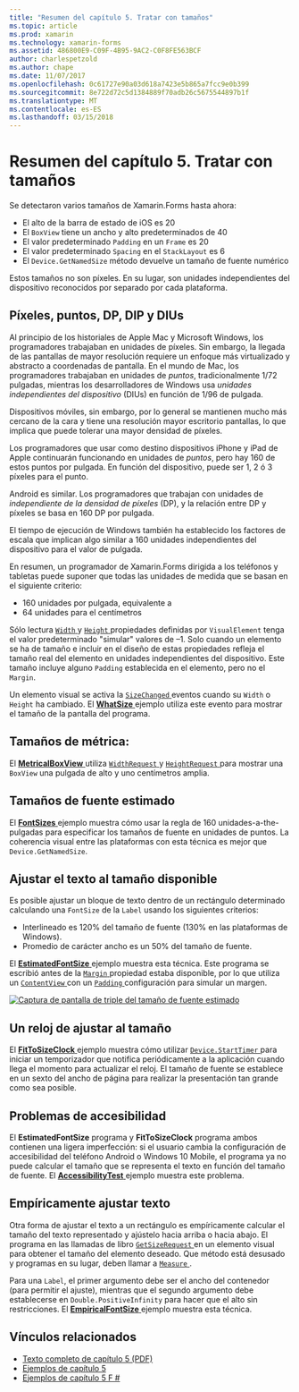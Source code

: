 ```yaml
---
title: "Resumen del capítulo 5. Tratar con tamaños"
ms.topic: article
ms.prod: xamarin
ms.technology: xamarin-forms
ms.assetid: 486800E9-C09F-4B95-9AC2-C0F8FE563BCF
author: charlespetzold
ms.author: chape
ms.date: 11/07/2017
ms.openlocfilehash: 0c61727e90a03d618a7423e5b865a7fcc9e0b399
ms.sourcegitcommit: 8e722d72c5d1384889f70adb26c5675544897b1f
ms.translationtype: MT
ms.contentlocale: es-ES
ms.lasthandoff: 03/15/2018
---
```

# <a name="summary-of-chapter-5-dealing-with-sizes"></a>Resumen del capítulo 5. Tratar con tamaños

Se detectaron varios tamaños de Xamarin.Forms hasta ahora:

- El alto de la barra de estado de iOS es 20
- El `BoxView` tiene un ancho y alto predeterminados de 40
- El valor predeterminado `Padding` en un `Frame` es 20
- El valor predeterminado `Spacing` en el `StackLayout` es 6
- El `Device.GetNamedSize` método devuelve un tamaño de fuente numérico

Estos tamaños no son píxeles. En su lugar, son unidades independientes del dispositivo reconocidos por separado por cada plataforma.

## <a name="pixels-points-dps-dips-and-dius"></a>Píxeles, puntos, DP, DIP y DIUs

Al principio de los historiales de Apple Mac y Microsoft Windows, los programadores trabajaban en unidades de píxeles. Sin embargo, la llegada de las pantallas de mayor resolución requiere un enfoque más virtualizado y abstracto a coordenadas de pantalla. En el mundo de Mac, los programadores trabajaban en unidades de *puntos*, tradicionalmente 1/72 pulgadas, mientras los desarrolladores de Windows usa *unidades independientes del dispositivo* (DIUs) en función de 1/96 de pulgada.

Dispositivos móviles, sin embargo, por lo general se mantienen mucho más cercano de la cara y tiene una resolución mayor escritorio pantallas, lo que implica que puede tolerar una mayor densidad de píxeles.

Los programadores que usar como destino dispositivos iPhone y iPad de Apple continuarán funcionando en unidades de *puntos*, pero hay 160 de estos puntos por pulgada. En función del dispositivo, puede ser 1, 2 ó 3 píxeles para el punto.

Android es similar. Los programadores que trabajan con unidades de *independiente de la densidad de píxeles* (DP), y la relación entre DP y píxeles se basa en 160 DP por pulgada.

El tiempo de ejecución de Windows también ha establecido los factores de escala que implican algo similar a 160 unidades independientes del dispositivo para el valor de pulgada.

En resumen, un programador de Xamarin.Forms dirigida a los teléfonos y tabletas puede suponer que todas las unidades de medida que se basan en el siguiente criterio:

- 160 unidades por pulgada, equivalente a
- 64 unidades para el centímetros

Sólo lectura [ `Width` ](https://developer.xamarin.com/api/property/Xamarin.Forms.VisualElement.Width/) y [ `Height` ](https://developer.xamarin.com/api/property/Xamarin.Forms.VisualElement.Height/) propiedades definidas por `VisualElement` tenga el valor predeterminado "simular" valores de &ndash;1. Solo cuando un elemento se ha de tamaño e incluir en el diseño de estas propiedades refleja el tamaño real del elemento en unidades independientes del dispositivo. Este tamaño incluye alguno `Padding` establecida en el elemento, pero no el `Margin`.

Un elemento visual se activa la [ `SizeChanged` ](https://developer.xamarin.com/api/event/Xamarin.Forms.VisualElement.SizeChanged/) eventos cuando su `Width` o `Height` ha cambiado. El [ **WhatSize** ](https://github.com/xamarin/xamarin-forms-book-samples/tree/master/Chapter05/WhatSize) ejemplo utiliza este evento para mostrar el tamaño de la pantalla del programa.

## <a name="metrical-sizes"></a>Tamaños de métrica:

El [ **MetricalBoxView** ](https://github.com/xamarin/xamarin-forms-book-samples/tree/master/Chapter05/MetricalBoxView) utiliza [ `WidthRequest` ](https://developer.xamarin.com/api/property/Xamarin.Forms.VisualElement.WidthRequest/) y [ `HeightRequest` ](https://developer.xamarin.com/api/property/Xamarin.Forms.VisualElement.HeightRequest/) para mostrar una `BoxView` una pulgada de alto y uno centímetros amplia.

## <a name="estimated-font-sizes"></a>Tamaños de fuente estimado

El [ **FontSizes** ](https://github.com/xamarin/xamarin-forms-book-samples/tree/master/Chapter05/FontSizes) ejemplo muestra cómo usar la regla de 160 unidades-a-the-pulgadas para especificar los tamaños de fuente en unidades de puntos. La coherencia visual entre las plataformas con esta técnica es mejor que `Device.GetNamedSize`.

## <a name="fitting-text-to-available-size"></a>Ajustar el texto al tamaño disponible

Es posible ajustar un bloque de texto dentro de un rectángulo determinado calculando una `FontSize` de la `Label` usando los siguientes criterios:

- Interlineado es 120% del tamaño de fuente (130% en las plataformas de Windows).
- Promedio de carácter ancho es un 50% del tamaño de fuente.

El [ **EstimatedFontSize** ](https://github.com/xamarin/xamarin-forms-book-samples/tree/master/Chapter05/EstimatedFontSize) ejemplo muestra esta técnica. Este programa se escribió antes de la [ `Margin` ](https://developer.xamarin.com/api/property/Xamarin.Forms.View.Margin/) propiedad estaba disponible, por lo que utiliza un [ `ContentView` ](https://developer.xamarin.com/api/type/Xamarin.Forms.ContentView/) con un [ `Padding` ](https://developer.xamarin.com/api/property/Xamarin.Forms.Layout.Padding/) configuración para simular un margen.

[![Captura de pantalla de triple del tamaño de fuente estimado](images/ch05fg07-small.png "texto se ajusta al tamaño disponible")](images/ch05fg07-large.png#lightbox "texto se ajusta al tamaño disponible")

## <a name="a-fit-to-size-clock"></a>Un reloj de ajustar al tamaño

El [ **FitToSizeClock** ](https://github.com/xamarin/xamarin-forms-book-samples/tree/master/Chapter05/FitToSizeClock) ejemplo muestra cómo utilizar [ `Device.StartTimer` ](https://developer.xamarin.com/api/member/Xamarin.Forms.Device.StartTimer/p/System.TimeSpan/System.Func%7BSystem.Boolean%7D/) para iniciar un temporizador que notifica periódicamente a la aplicación cuando llega el momento para actualizar el reloj. El tamaño de fuente se establece en un sexto del ancho de página para realizar la presentación tan grande como sea posible.

## <a name="accessibility-issues"></a>Problemas de accesibilidad

El **EstimatedFontSize** programa y **FitToSizeClock** programa ambos contienen una ligera imperfección: si el usuario cambia la configuración de accesibilidad del teléfono Android o Windows 10 Mobile, el programa ya no puede calcular el tamaño que se representa el texto en función del tamaño de fuente. El [ **AccessibilityTest** ](https://github.com/xamarin/xamarin-forms-book-samples/tree/master/Chapter05/AccessibilityTest) ejemplo muestra este problema.

## <a name="empirically-fitting-text"></a>Empíricamente ajustar texto

Otra forma de ajustar el texto a un rectángulo es empíricamente calcular el tamaño del texto representado y ajústelo hacia arriba o hacia abajo. El programa en las llamadas de libro [ `GetSizeRequest` ](https://developer.xamarin.com/api/member/Xamarin.Forms.VisualElement.GetSizeRequest/p/System.Double/System.Double/) en un elemento visual para obtener el tamaño del elemento deseado. Que método está desusado y programas en su lugar, deben llamar a [ `Measure` ](https://developer.xamarin.com/api/member/Xamarin.Forms.VisualElement.Measure/p/System.Double/System.Double/Xamarin.Forms.MeasureFlags/).

Para una `Label`, el primer argumento debe ser el ancho del contenedor (para permitir el ajuste), mientras que el segundo argumento debe establecerse en `Double.PositiveInfinity` para hacer que el alto sin restricciones. El [ **EmpiricalFontSize** ](https://github.com/xamarin/xamarin-forms-book-samples/tree/master/Chapter05/EmpiricalFontSize) ejemplo muestra esta técnica.



## <a name="related-links"></a>Vínculos relacionados

- [Texto completo de capítulo 5 (PDF)](https://download.xamarin.com/developer/xamarin-forms-book/XamarinFormsBook-Ch05-Apr2016.pdf)
- [Ejemplos de capítulo 5](https://github.com/xamarin/xamarin-forms-book-samples/tree/master/Chapter05)
- [Ejemplos de capítulo 5 F #](https://github.com/xamarin/xamarin-forms-book-samples/tree/master/Chapter05/FS)
